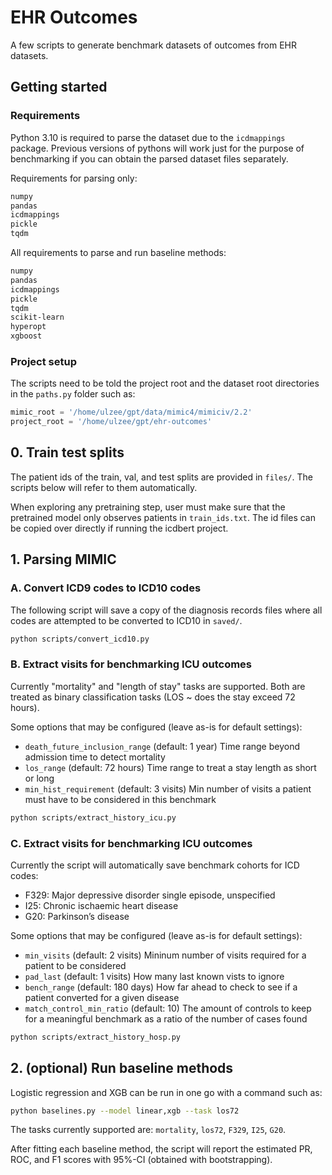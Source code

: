 # EHR Outcomes

A few scripts to generate benchmark datasets of outcomes from EHR datasets.

## Getting started

### Requirements

Python 3.10 is required to parse the dataset due to the `icdmappings` package.
Previous versions of pythons will work just for the purpose of benchmarking if you can obtain the parsed dataset files separately.

Requirements for parsing only:
```bash
numpy
pandas
icdmappings
pickle
tqdm
```

All requirements to parse and run baseline methods:
```bash
numpy
pandas
icdmappings
pickle
tqdm
scikit-learn
hyperopt
xgboost
```

### Project setup

The scripts need to be told the project root and the dataset root directories in the `paths.py` folder such as:

```python
mimic_root = '/home/ulzee/gpt/data/mimic4/mimiciv/2.2'
project_root = '/home/ulzee/gpt/ehr-outcomes'
```

## 0. Train test splits

The patient ids of the train, val, and test splits are provided in `files/`. The scripts below will refer to them automatically.

When exploring any pretraining step, user must make sure that the pretrained model only observes patients in `train_ids.txt`. The id files can be copied over directly if running the icdbert project.

## 1. Parsing MIMIC

### A. Convert ICD9 codes to ICD10 codes

The following script will save a copy of the diagnosis records files where all codes are attempted to be converted to ICD10 in `saved/`.
```bash
python scripts/convert_icd10.py
```


### B. Extract visits for benchmarking ICU outcomes

Currently "mortality" and "length of stay" tasks are supported.
Both are treated as binary classification tasks (LOS ~ does the stay exceed 72 hours).

Some options that may be configured (leave as-is for default settings):
* `death_future_inclusion_range` (default: 1 year) Time range beyond admission time to detect mortality
* `los_range` (default: 72 hours) Time range to treat a stay length as short or long
* `min_hist_requirement` (default: 3 visits) Min number of visits a patient must have to be considered in this benchmark

```bash
python scripts/extract_history_icu.py
```

### C. Extract visits for benchmarking ICU outcomes

Currently the script will automatically save benchmark cohorts for ICD codes:
* F329: Major depressive disorder
single episode, unspecified
* I25: Chronic ischaemic heart disease
* G20: Parkinson’s disease

Some options that may be configured (leave as-is for default settings):
* `min_visits` (default: 2 visits) Mininum number of visits required for a patient to be considered
* `pad_last` (default: 1 visits) How many last known vists to ignore
* `bench_range` (default: 180 days) How far ahead to check to see if a patient converted for a given disease
* `match_control_min_ratio` (default: 10) The amount of controls to keep for a meaningful benchmark as a ratio of the number of cases found

```bash
python scripts/extract_history_hosp.py
```

## 2. (optional) Run baseline methods

Logistic regression and XGB can be run in one go with a command such as:

```bash
python baselines.py --model linear,xgb --task los72
```

The tasks currently supported are: `mortality`, `los72`, `F329`, `I25`, `G20`.

After fitting each baseline method, the script will report the estimated PR, ROC, and F1 scores with 95%-CI (obtained with bootstrapping).

